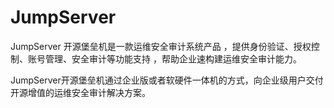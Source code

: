 # JumpServer

JumpServer 开源堡垒机是一款运维安全审计系统产品 ，提供身份验证、授权控制、账号管理、安全审计等功能支持 ，帮助企业速构建运维安全审计能力。 

JumpServer开源堡垒机通过企业版或者软硬件一体机的方式，向企业级用户交付开源增值的运维安全审计解决方案。 